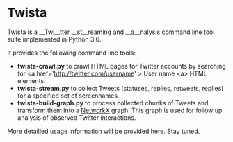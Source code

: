 # Twista
Twista is a __Twi__tter __st__reaming and __a__nalysis command line tool suite implemented in Python 3.6.

It provides the following command line tools:

- __twista-crawl.py__ to crawl HTML pages for Twitter accounts by searching for &lt;a href='http://twitter.com/username' &gt; User name &lt;a&gt; HTML elements.
- __twista-stream.py__ to collect Tweets (statuses, replies, retweets, replies) for a specified set of screennames.
- __twista-build-graph.py__ to process collected chunks of Tweets and transform them into a [NetworkX](https://networkx.github.io/) graph. This graph is used for follow up analysis of observed Twitter interactions.

More detailled usage information will be provided here. Stay tuned.
